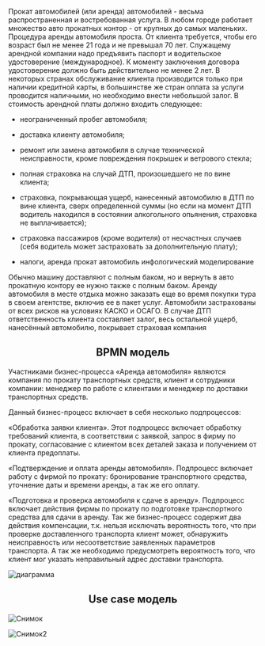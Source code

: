 Прокат автомобилей (или аренда) автомобилей - весьма распространенная и востребованная услуга. В любом городе работает множество авто прокатных контор - от крупных до самых маленьких. Процедура аренды автомобиля проста. От клиента требуется, чтобы его возраст был не менее 21 года и не превышал 70 лет. Служащему арендной компании надо предъявить паспорт и водительское удостоверение (международное). К моменту заключения договора удостоверение должно быть действительно не менее 2 лет. В некоторых странах обслуживание клиента производится только при наличии кредитной карты, в большинстве же стран оплата за услуги проводится наличными, но необходимо внести небольшой залог. В стоимость арендной платы должно входить следующее:

- неограниченный пробег автомобиля;

- доставка клиенту автомобиля;

- ремонт или замена автомобиля в случае технической неисправности, кроме повреждения покрышек и ветрового стекла;

- полная страховка на случай ДТП, произошедшего не по вине клиента;

- страховка, покрывающая ущерб, нанесенный автомобилю в ДТП по вине клиента, сверх определенной суммы (но если на момент ДТП водитель находился в состоянии алкогольного опьянения, страховка не выплачивается);

- страховка пассажиров (кроме водителя) от несчастных случаев (себя водитель может застраховать за дополнительную плату);

- налоги, аренда прокат автомобиль инфологический моделирование

Обычно машину доставляют с полным баком, но и вернуть в авто прокатную контору ее нужно также с полным баком. Аренду автомобиля в месте отдыха можно заказать еще во время покупки тура в своем агентстве, включив ее в пакет услуг. Автомобили застрахованы от всех рисков на условиях КАСКО и ОСАГО. В случае ДТП ответственность клиента составляет залог, весь остальной ущерб, нанесённый автомобилю, покрывает страховая компания

<h2 align="center">BPMN модель</h2>
Участниками бизнес-процесса «Аренда автомобиля»  являются компания по прокату транспортных средств, клиент и сотрудники компании: менеджер по работе с клиентами и менеджер по доставки транспортных средств.

Данный бизнес-процесс включает в себя несколько подпроцессов:

«Обработка заявки клиента». Этот подпроцесс включает обработку требований клиента, в соответствии с заявкой, запрос в фирму по прокату, согласование с клиентом всех деталей заказа и получением от клиента предоплаты.

«Подтверждение и оплата аренды автомобиля». Подпроцесс включает работу с фирмой по прокату: бронирование транспортного средства, уточнение даты и времени аренды, а так же его оплату.

«Подготовка и проверка автомобиля к сдаче в аренду». Подпроцесс включает действия фирмы по прокату по подготовке транспортного средства для сдачи в аренду.
Так же бизнес-процесс содержит два действия компенсации, т.к. нельзя исключать вероятность того, что при проверке доставленного транспорта клиент может, обнаружить неисправность или несоответствие заявленных параметров транспорта. А так же необходимо предусмотреть вероятность того, что клиент мог указать неправильный адрес доставки транспорта.

![диаграмма](https://user-images.githubusercontent.com/113554318/198143675-e0f4d98d-1538-47ef-bb63-12de4c1c018b.png)

<h2 align="center">Use case модель</h2>

![Снимок](https://user-images.githubusercontent.com/113554318/198144474-31b3357b-920c-4d57-bc71-1dcc78e06b1a.PNG)

![Снимок2](https://user-images.githubusercontent.com/113554318/198144854-c76a64bb-0354-4e9f-9bcb-4f7d272b20d0.PNG)

